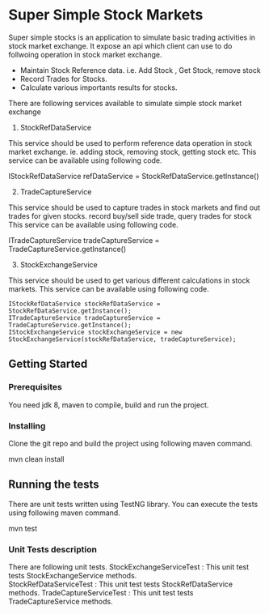 # Super Simple Stock Markets

Super simple stocks is an application to simulate basic trading activities in stock market exchange. 
It expose an api which client can use to do follwoing operation in stock market exchange.
- Maintain Stock Reference data. i.e. Add Stock , Get Stock, remove stock
- Record Trades for Stocks.
- Calculate various importants results for stocks.
 
There are following services available to simulate simple stock market exchange
1. StockRefDataService

This service should be used to perform reference data operation in stock market exchange. ie. adding stock, removing stock, getting stock etc.
This service can be available using following code.

IStockRefDataService refDataService = StockRefDataService.getInstance()

2. TradeCaptureService

This service should be used to capture trades in stock markets and find out trades for given stocks. record buy/sell side trade, query trades for stock
This service can be available using following code.

ITradeCaptureService tradeCaptureService = TradeCaptureService.getInstance()

3. StockExchangeService

This service should be used to get various different calculations in stock markets. 
This service can be available using following code.

	IStockRefDataService stockRefDataService = StockRefDataService.getInstance();
	ITradeCaptureService tradeCaptureService = TradeCaptureService.getInstance();
	IStockExchangeService stockExchangeService = new StockExchangeService(stockRefDataService, tradeCaptureService);
	
## Getting Started


### Prerequisites

You need jdk 8, maven to compile, build and run the project.


### Installing

Clone the git repo and build the project using following maven command.

mvn clean install

## Running the tests

There are unit tests written using TestNG library. You can execute the tests using following maven command.

mvn test

### Unit Tests description

There are following unit tests.
StockExchangeServiceTest : This unit test tests StockExchangeService methods.  
StockRefDataServiceTest : This unit test tests StockRefDataService methods. 
TradeCaptureServiceTest : This unit test tests TradeCaptureService methods.

